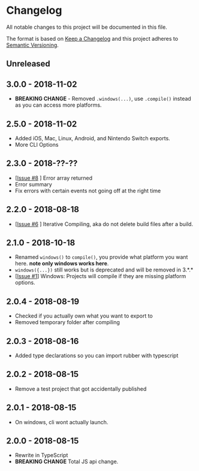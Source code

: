 # Changelog
All notable changes to this project will be documented in this file.

The format is based on [Keep a Changelog](http://keepachangelog.com/en/1.0.0/)
and this project adheres to [Semantic Versioning](http://semver.org/spec/v2.0.0.html).

## Unreleased

## 3.0.0 - 2018-11-02
- **BREAKING CHANGE** - Removed `.windows(...)`, use `.compile()` instead as you can access more platforms.

## 2.5.0 - 2018-11-02
- Added iOS, Mac, Linux, Android, and Nintendo Switch exports.
- More CLI Options

## 2.3.0 - 2018-??-??
- \[[Issue #8](https://github.com/GameMakerDiscord/Rubber/issues/8) \] Error array returned
- Error summary
- Fix errors with certain events not going off at the right time

## 2.2.0 - 2018-08-18
- \[[Issue #6](https://github.com/GameMakerDiscord/Rubber/issues/6) \] Iterative Compiling, aka do not delete build files after a build. 

## 2.1.0 - 2018-10-18
- Renamed `windows()` to `compile()`, you provide what platform you want here. **note only windows works here**.
- `windows({...})` still works but is deprecated and will be removed in 3.\*.\*
- \[[Issue #1](https://github.com/GameMakerDiscord/Rubber/issues/1)\] Windows: Projects will compile if they are missing platform options.

## 2.0.4 - 2018-08-19
- Checked if you actually own what you want to export to
- Removed temporary folder after compiling

## 2.0.3 - 2018-08-16
- Added type declarations so you can import rubber with typescript

## 2.0.2 - 2018-08-15
- Remove a test project that got accidentally published

## 2.0.1 - 2018-08-15
- On windows, cli wont actually launch.

## 2.0.0 - 2018-08-15
- Rewrite in TypeScript
- **BREAKING CHANGE** Total JS api change.
